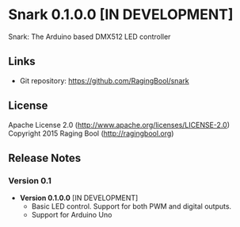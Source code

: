 # Snark 0.1.0.0 [IN DEVELOPMENT]
Snark: The Arduino based DMX512 LED controller

## Links
* Git repository: https://github.com/RagingBool/snark

## License
Apache License 2.0 (http://www.apache.org/licenses/LICENSE-2.0)
Copyright 2015 Raging Bool (http://ragingbool.org)

## Release Notes
### Version 0.1

* **Version 0.1.0.0** [IN DEVELOPMENT]
  * Basic LED control. Support for both PWM and digital outputs.
  * Support for Arduino Uno
